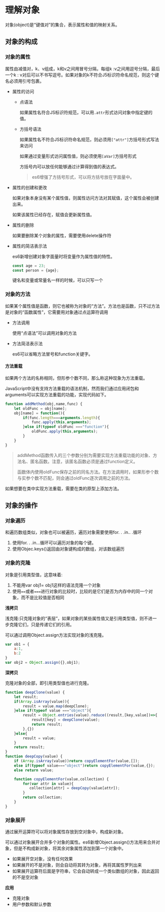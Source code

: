 # 理解对象

对象(object)是“键值对”的集合，表示属性和值的映射关系。

## 对象的构成

### 对象的属性

属性由减值对，k、v组成，k和v之间用冒号分隔，每组k :v之间用逗号分隔，最后一个k : v对后可以不书写逗号。如果对象的k不符合J5标识符命名规范，则这个键名必须用引号包裹。

* 属性的访问

  * 点语法

    如果属性名符合JS标识符规范，可以用`.attr`形式访问对象中指定键的值。

  * 方括号语法

    如果属性名不符合JS标识符命名规范，则必须用`["attr"]`方括号形式写法来访问

    如果通过变量形式访问属性值，则必须使用`[aVar]`方括号形式

    方括号内可以放任何能够通过计算得到值的表达式。

    > es6增强了方括号形式，可以将方括号放在字面量中。

* 属性的创建和更改

  如果对象本身没有某个属性值，则属性访问方法对其赋值，这个属性会被创建出来。

  如果该属性已经存在，赋值会更新属性值。

* 属性的删除

  如果要删除某个对象的属性，需要使用delete操作符
  
* 属性的简洁表示法

  es6新增创建对象字面量时将变量作为属性值的特性。

  ```javascript
  const age = 23;
  const person = {age};
  ```

  键名和变量或常量名一样的时候，可以只写一个

### 对象的方法

如果某个属性值是函数，则它也被称为对象的“方法”。方法也是函数，只不过方法是对象的“函数属性”，它需要用对象通过点运算符调用

* 方法调用

  使用“点语法”可以调用对象的方法
  
* 方法简洁表示法

  es6可以省略方法冒号和function关键字。

#### 方法重载

如果两个方法的名称相同，但形参个数不同，那么称这种现象为方法重载。

JavaScript中没有支持方法重载的语法机制，然而我们通过应用闭包和arguments可以实现方法重载的功能，实现代码如下。

```javascript
function addMethod(obj,name,func) {
    let oldFunc = obj[name];
    obj[name] = function(){
        if(func.length===arguments.length){
            func.apply(this,arguments);
        }else if(typeof oldFunc ==="function"){
            oldFunc.apply(this,arguments);
        }
    }
}
```

> addMethod函数传入的三个参数分别为需要实现方法重载功能的对象、方法名、匿名函数。注意，该匿名函数必须是通过function定义。
>
> 函数体内使用oldFunc保存之前的同名方法。在方法调用时，如果形参个数与实参个数不匹配，则会通过oldFunc逐次调用之前的方法。

如果想要在类中实现方法重载，需要在类的原型上添加方法。

## 对象的操作

### 对象遍历

和遍历数组类似，对象也可以被遍历，遍历对象需要使用for. . .in.. .循环

1. 使用for. . .in...循环可以遍历对象的每个键。
2. 使用Objec.keys()返回由对象键构成的数组，对该数组遍历

### 对象的克隆

对象是引用类型值，这意味着:

1. 不能用var obj1= obj1这样的语法克隆一个对象
2. 使用`==`或者`===`进行对象的比较时，比较的是它们是否为内存中的同一个对象，而不是比较值是否相同

**浅拷贝**

浅克隆:只克隆对象的“表层”，如果对象的某些属性值又是引用类型值，则不进一步克隆它们，只是传递它们的引用。

可以通过调用Object.assign方法实现对象的浅克隆。

```javascript
var ob1 = {
    a:1,
    b:2
}
var obj2 = Object.assign({},obj1);
```

**深拷贝**

克隆对象的全部，即引用类型值也进行克隆。

```javascript
function deepClone(value) {
    let result;
    if(Array.isArray(value)){
        result = value.map(deepClone);
    }else if(typeof value ==="object"){
        result = Object.entries(value).reduce((result,[key,value])=>{
            result[key] = deepClone(value);
            return result;
        },{})
    }else{
        result = value;
    }
    return result;
}
function deepCopy(value) {
    if (Array.isArray(value))return copyElementFor(value,[]);
    else if(typeof value==="object")return copyElementFor(value,{});
    else return value;

    function copyElementFor(value,collection) {
        for(var attr in value){
           collection[attr] = deepCopy(value[attr]);
        }
        return collection;
    }
}
```

### 对象展开

通过展开运算符可以将对象属性存放到空对象中，构成新对象。

可以通过对象展开合并多个对象的属性。es6新增Object.assign()方法用来合并对象，但是不构成新对象，将其余对象属性添加到第一个对象中。

* 如果展开空对象，没有任何效果
* 如果展开的不是对象，则会自动将其转为对象，再将其属性罗列出来
* 如果展开运算符后面是字符串，它会自动转成一个类似数组的对象，因此返回的不是空对象

**应用**

* 克隆对象
* 用户参数和默认参数